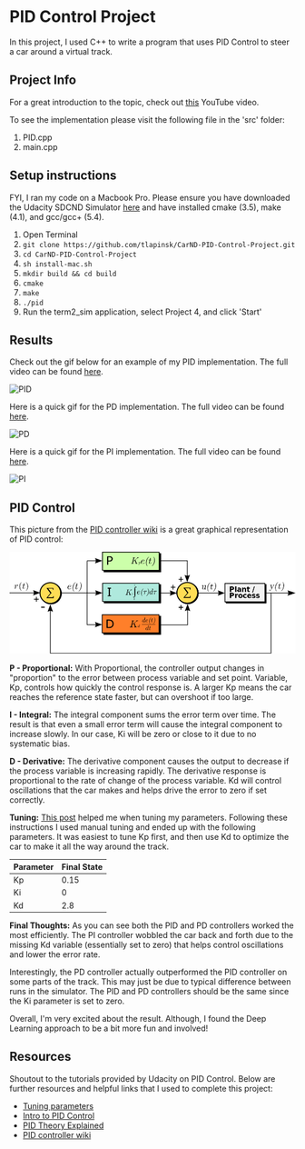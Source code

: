 # PID Control Project
In this project, I used C++ to write a program that uses PID Control to steer a car around a virtual track. 

## Project Info
For a great introduction to the topic, check out [this](https://www.youtube.com/watch?v=UR0hOmjaHp0) YouTube video.

To see the implementation please visit the following file in the 'src' folder:

1. PID.cpp
2. main.cpp

## Setup instructions
FYI, I ran my code on a Macbook Pro. Please ensure you have downloaded the Udacity SDCND Simulator [here](https://github.com/udacity/self-driving-car-sim/releases/) and have installed cmake (3.5), make (4.1), and gcc/gcc+ (5.4).

1. Open Terminal
2. `git clone https://github.com/tlapinsk/CarND-PID-Control-Project.git`
3. `cd CarND-PID-Control-Project`
4. `sh install-mac.sh`
5. `mkdir build && cd build`
6. `cmake`
7. `make`
8. `./pid`
9. Run the term2_sim application, select Project 4, and click 'Start'

## Results
Check out the gif below for an example of my PID implementation. The full video can be found [here](https://youtu.be/EsRaAmHNpmE).

![PID](https://github.com/tlapinsk/CarND-PID-Control-Project/blob/master/output/pid.gif?raw=true "PID")

Here is a quick gif for the PD implementation. The full video can be found [here](https://youtu.be/x8V2tFdqlVQ).

![PD](https://github.com/tlapinsk/CarND-PID-Control-Project/blob/master/output/pd.gif?raw=true "PD")

Here is a quick gif for the PI implementation. The full video can be found [here](https://youtu.be/ZpeBvwV8f0c).

![PI](https://github.com/tlapinsk/CarND-PID-Control-Project/blob/master/output/pi.gif?raw=true "PI")

## PID Control

This picture from the [PID controller wiki]() is a great graphical representation of PID control:

![PID](https://github.com/tlapinsk/CarND-PID-Control-Project/blob/master/output/PID_en.svg.png?raw=true "PID control wiki graph")

**P - Proportional:**
With Proportional, the controller output changes in "proportion" to the error between process variable and set point. Variable, Kp, controls how quickly the control response is. A larger Kp means the car reaches the reference state faster, but can overshoot if too large.

**I - Integral:**
The integral component sums the error term over time. The result is that even a small error term will cause the integral component to increase slowly. In our case, Ki will be zero or close to it due to no systematic bias.

**D - Derivative:**
The derivative component causes the output to decrease if the process variable is increasing rapidly. The derivative response is proportional to the rate of change of the process variable. Kd will control oscillations that the car makes and helps drive the error to zero if set correctly.

**Tuning:**
[This post](https://discussions.udacity.com/t/how-to-tune-parameters/303845/4) helped me when tuning my parameters. Following these instructions I used manual tuning and ended up with the following parameters. It was easiest to tune Kp first, and then use Kd to optimize the car to make it all the way around the track.

|  Parameter   |    Final State  |
|  -----       |    -------      |
|  Kp          |    0.15         |
|  Ki          |    0            |
|  Kd          |    2.8          |

**Final Thoughts:**
As you can see both the PID and PD controllers worked the most efficiently. The PI controller wobbled the car back and forth due to the missing Kd variable (essentially set to zero) that helps control oscillations and lower the error rate.

Interestingly, the PD controller actually outperformed the PID controller on some parts of the track. This may just be due to typical difference between runs in the simulator. The PID and PD controllers should be the same since the Ki parameter is set to zero. 

Overall, I'm very excited about the result. Although, I found the Deep Learning approach to be a bit more fun and involved!

## Resources
Shoutout to the tutorials provided by Udacity on PID Control. Below are further resources and helpful links that I used to complete this project:

- [Tuning parameters](https://discussions.udacity.com/t/how-to-tune-parameters/303845/4)
- [Intro to PID Control](https://www.youtube.com/watch?v=UR0hOmjaHp0)
- [PID Theory Explained](http://www.ni.com/white-paper/3782/en/)
- [PID controller wiki](https://en.wikipedia.org/wiki/PID_controller)